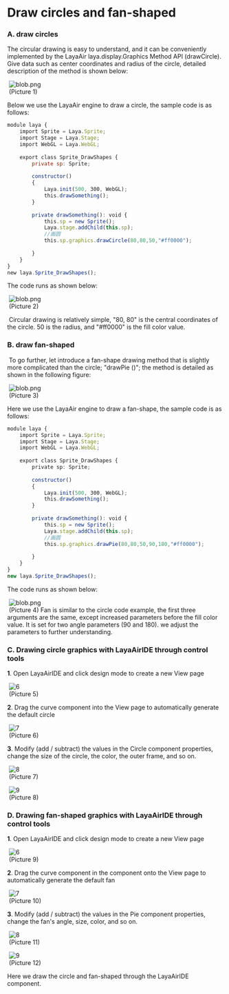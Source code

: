 # Draw circles and fan-shaped



### A. draw circles

The circular drawing is easy to understand, and it can be conveniently implemented by the LayaAir laya.display.Graphics Method API (drawCircle). Give data such as center coordinates and radius of the circle, detailed description of the method is shown below:

​	![blob.png](img/1.png)<br/>
​	(Picture 1)

Below we use the LayaAir engine to draw a circle, the sample code is as follows:

```javascript
module laya {
    import Sprite = Laya.Sprite;
    import Stage = Laya.Stage;
    import WebGL = Laya.WebGL;
  
    export class Sprite_DrawShapes {
        private sp: Sprite;
  
        constructor()
        {
            Laya.init(500, 300, WebGL);
            this.drawSomething();
        }
  
        private drawSomething(): void {
            this.sp = new Sprite();
            Laya.stage.addChild(this.sp);
            //画圆
            this.sp.graphics.drawCircle(80,80,50,"#ff0000");
  
        }
    }
}
new laya.Sprite_DrawShapes();
```

The code runs as shown below:

​	![blob.png](img/2.png)<br/>
​	(Picture 2)

​        Circular drawing is relatively simple, "80, 80" is the central coordinates of the circle. 50 is the radius, and "#ff0000" is the fill color value.



### B. draw fan-shaped

​        To go further, let introduce a fan-shape drawing method that is slightly more complicated than the circle; "drawPie ()"; the method is detailed as shown in the following figure:

​	![blob.png](img/3.png)<br/>
​	(Picture 3)

Here we use the LayaAir engine to draw a fan-shape, the sample code is as follows:

```typescript
module laya {
    import Sprite = Laya.Sprite;
    import Stage = Laya.Stage;
    import WebGL = Laya.WebGL;
  
    export class Sprite_DrawShapes {
        private sp: Sprite;
  
        constructor()
        {
            Laya.init(500, 300, WebGL);
            this.drawSomething();
        }
  
        private drawSomething(): void {
            this.sp = new Sprite();
            Laya.stage.addChild(this.sp);
            //画圆
            this.sp.graphics.drawPie(80,80,50,90,180,"#ff0000");
  
        }
    }
}
new laya.Sprite_DrawShapes();
```

The code runs as shown below:

​	![blob.png](img/4.png)<br/>
​	(Picture 4)
Fan is similar to the circle code example,  the first three arguments are the same,  except increased parameters before the fill color value. It is set for two angle parameters (90 and 180). we adjust the parameters to further understanding.



### C. Drawing circle graphics with LayaAirIDE through control tools

**1**. Open LayaAirIDE and click design mode to create a new View page

​	![6](img/5.png)<br/>
​   	(Picture 5)  

**2**. Drag the curve component into the View page to automatically generate the default circle

​	![7](img/6.png)<br/>
​   	(Picture 6) 

**3**. Modify (add / subtract) the values in the Circle component properties, change the size of the circle, the color, the outer frame, and so on.

​   	![8](img/7.png)<br/>
​   	(Picture 7)  

​   	![9](img/8.png)<br/>
​   	(Picture 8)



### D. Drawing fan-shaped graphics with LayaAirIDE through control tools

**1**. Open LayaAirIDE and click design mode to create a new View page

​	![6](img/5.png)<br/>
​   	(Picture 9)  

**2**. Drag the curve component in the component onto the View page to automatically generate the default fan

​	![7](img/9.png)<br/>
​   	(Picture 10)  

**3**. Modify (add / subtract) the values in the Pie component properties, change the fan's angle, size, color, and so on.

​   	![8](img/10.png)<br/>
​   	(Picture 11)

​   	![9](img/11.png)<br/>
​   	(Picture 12)  

Here we draw the circle and fan-shaped through the LayaAirIDE component.
